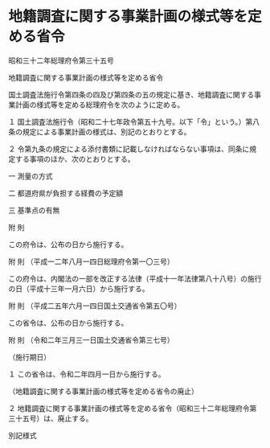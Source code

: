 # 地籍調査に関する事業計画の様式等を定める省令

昭和三十二年総理府令第三十五号

地籍調査に関する事業計画の様式等を定める省令

国土調査法施行令第四条の四及び第四条の五の規定に基き、地籍調査に関する事業計画の様式等を定める総理府令を次のように定める。

１ 国土調査法施行令（昭和二十七年政令第五十九号。以下「令」という。）第八条の規定による事業計画の様式は、別記のとおりとする。

２ 令第九条の規定による添付書類に記載しなければならない事項は、同条に規定する事項のほか、次のとおりとする。

一 測量の方式

二 都道府県が負担する経費の予定額

三 基準点の有無

附 則

この府令は、公布の日から施行する。

附 則 （平成一二年八月一四日総理府令第一〇三号）

この府令は、内閣法の一部を改正する法律（平成十一年法律第八十八号）の施行の日（平成十三年一月六日）から施行する。

附 則 （平成二五年六月一四日国土交通省令第五〇号）

この省令は、公布の日から施行する。

附 則 （令和二年三月三一日国土交通省令第三七号）

（施行期日）

１ この省令は、令和二年四月一日から施行する。

（地籍調査に関する事業計画の様式等を定める省令の廃止）

２ 地籍調査に関する事業計画の様式等を定める省令（昭和三十二年総理府令第三十五号）は、廃止する。

別記様式

[](/./pict/S32F03101000035-001.pdf)

